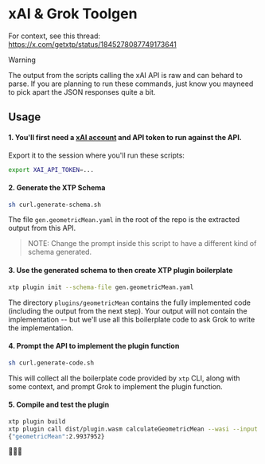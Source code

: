 # xAI & Grok Toolgen

For context, see this thread: https://x.com/getxtp/status/1845278087749173641

> [!WARNING] 
> The output from the scripts calling the xAI API is raw and can behard to parse. If you are planning to run these commands, just know you mayneed to pick apart the JSON responses quite a bit.

## Usage

#### 1. You'll first need a [xAI account](https://console.x.ai) and API token to run against the API.

Export it to the session where you'll run these scripts:

```sh
export XAI_API_TOKEN=...
```

#### 2. Generate the XTP Schema

```sh
sh curl.generate-schema.sh
```

The file `gen.geometricMean.yaml` in the root of the repo is the extracted
output from this API.

> NOTE: Change the prompt inside this script to have a different kind of schema
> generated.

#### 3. Use the generated schema to then create XTP plugin boilerplate

```sh
xtp plugin init --schema-file gen.geometricMean.yaml
```

The directory `plugins/geometricMean` contains the fully implemented code
(including the output from the next step). Your output will not contain the
implementation -- but we'll use all this boilerplate code to ask Grok to write
the implementation.

#### 4. Prompt the API to implement the plugin function

```sh
sh curl.generate-code.sh
```

This will collect all the boilerplate code provided by `xtp` CLI, along with
some context, and prompt Grok to implement the plugin function.

#### 5. Compile and test the plugin

```sh
xtp plugin build
xtp plugin call dist/plugin.wasm calculateGeometricMean --wasi --input '{"numbers": [1, 2, 3, 4, 5, 6]}'
{"geometricMean":2.9937952}
```

🎉🎉🎉
